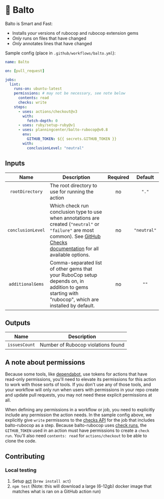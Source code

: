 # 🐺 Balto

Balto is Smart and Fast:

* Installs _your_ versions of rubocop and rubocop extension gems
* _Only_ runs on files that have changed
* _Only_ annotates lines that have changed

Sample config (place in `.github/workflows/balto.yml`):

```yaml
name: Balto

on: [pull_request]

jobs:
  lint:
    runs-on: ubuntu-latest
    permissions: # may not be necessary, see note below
      contents: read
      checks: write
    steps:
      - uses: actions/checkout@v3
        with:
          fetch-depth: 0
      - uses: ruby/setup-ruby@v1
      - uses: planningcenter/balto-rubocop@v0.8
        env:
          GITHUB_TOKEN: ${{ secrets.GITHUB_TOKEN }}
        with:
          conclusionLevel: "neutral"
```

## Inputs

| Name | Description | Required | Default |
|:-:|-|:-:|:-:|
| `rootDirectory` | The root directory to use for running the action | no | `"."` |
| `conclusionLevel` | Which check run conclusion type to use when annotations are created (`"neutral"` or `"failure"` are most common). See [GitHub Checks documentation](https://developer.github.com/v3/checks/runs/#parameters) for all available options.  | no | `"neutral"` |
| `additionalGems` | Comma-separated list of other gems that your RuboCop setup depends on, in addition to gems starting with "rubocop", which are installed by default.  | no | `""` |
## Outputs

| Name | Description |
|:-:|:-:|
| `issuesCount` | Number of Rubocop violations found |

## A note about permissions

Because some tools, like [dependabot](https://github.com/dependabot), use tokens for actions that have read-only permissions, you'll need to elevate its permissions for this action to work with those sorts of tools. If you don't use any of those tools, and your workflow will only run when users with permissions in your repo create and update pull requests, you may not need these explicit permissions at all.

When defining any permissions in a workflow or job, you need to explicitly include any permission the action needs. In the sample config above, we explicitly give `write` permissons to the [checks API](https://docs.github.com/en/rest/checks/runs) for the job that includes balto-rubocop as a step. Because balto-rubocop uses [check runs](https://docs.github.com/en/rest/guides/getting-started-with-the-checks-api), the `GITHUB_TOKEN` used in an action must have permissions to create a `check run`. You'll also need `contents: read` for `actions/checkout` to be able to clone the code.

## Contributing

### Local testing

1. Setup [act](https://github.com/nektos/act) (`brew install act`)
2. `npm test` (Note: this will download a large (6-12gb) docker image that
   matches what is ran on a GitHub action run)
